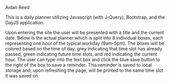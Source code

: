 Aidan Reed


This is a daily planner utilizing Javascript (with J-Query), Bootstrap, and the DayJS application.

Upon entering the site the user will be presented with a title and the current date.
Below is the actual planner which is split into 8 individual boxes, each representing one hour of the typical workday (9am-5pm).
The boxes will be colored based on the time of day, grey indicating that time slot has already passed, green indicating future time slots, and red indicating the current hour. 
The user can type into the text box and click the blue save button to the right of the box to save a reminder. 
This reminder is saved to local storage and, upon refreshing the page, will be printed to the same time slot it was saved on. 
